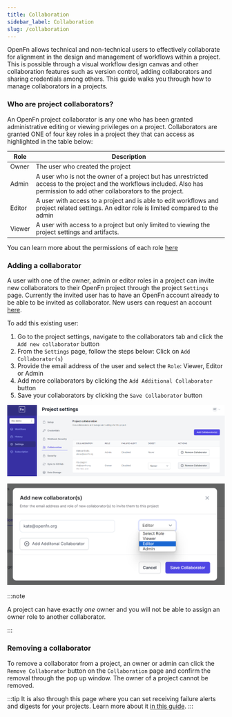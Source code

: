 ```yaml
---
title: Collaboration
sidebar_label: Collaboration
slug: /collaboration
---
```


OpenFn allows technical and non-technical users to effectively collaborate for
alignment in the design and management of workflows within a project. This is
possible through a visual workflow design canvas and other collaboration
features such as version control, adding collaborators and sharing credentials
among others. This guide walks you through how to manage collaborators in a
projects.

### Who are project collaborators?

An OpenFn project collaborator is any one who has been granted administrative
editing or viewing privileges on a project. Collaborators are granted ONE of
four key roles in a project they that can access as highlighted in the table
below:

| Role   | Description                                                                                                                                                                    |
| ------ | ------------------------------------------------------------------------------------------------------------------------------------------------------------------------------ |
| Owner  | The user who created the project                                                                                                                                               |
| Admin  | A user who is not the owner of a project but has unrestricted access to the project and the workflows included. Also has permission to add other collaborators to the project. |
| Editor | A user with access to a project and is able to edit workflows and project related settings. An editor role is limited compared to the admin                                    |
| Viewer | A user with access to a project but only limited to viewing the project settings and artifacts.                                                                                |

You can learn more about the permissions of each role
[here](../manage-projects/user-roles-permissions.md)

### Adding a collaborator

A user with one of the owner, admin or editor roles in a project can invite new
collaborators to their OpenFn project through the project `Settings` page.
Currently the invited user has to have an OpenFn account already to be able to
be invited as collaborator. New users can request an account
[here](https://www.openfn.org/register).

To add this existing user:

1. Go to the project settings, navigate to the collaborators tab and click the
   `Add new collaborator` button
2. From the `Settings` page, follow the steps below: Click on
   `Add Collaborator(s`)
3. Provide the email address of the user and select the `Role`: Viewer, Editor
   or Admin
4. Add more collaborators by clicking the `Add Additional Collaborator` button
5. Save your collaborators by clicking the `Save Collaborator` button

![Collaboration](/img/collaboration.png)

![Add collaborator](/img/add_collab.png)

:::note

A project can have exactly _one_ owner and you will not be able to assign an
owner role to another collaborator.

:::

### Removing a collaborator

To remove a collaborator from a project, an owner or admin
can click the `Remove Collaborator` button on the `Collaboration` page and confirm the removal through the pop up window. The owner
of a project cannot be removed.

:::tip
It is also through this page where you can set receiving failure alerts and digests for your projects. Learn more about it [in this guide](../manage-projects/notifications.md).
:::